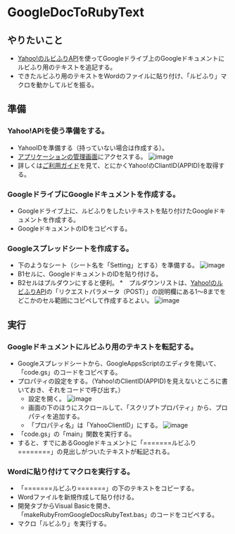 # GoogleDocToRubyText

## やりたいこと
* [Yahoo!のルビふりAPI](https://developer.yahoo.co.jp/webapi/jlp/furigana/v2/furigana.html)を使ってGoogleドライブ上のGoogleドキュメントにルビふり用のテキストを追記する。
* できたルビふり用のテキストをWordのファイルに貼り付け、「ルビふり」マクロを動かしてルビを振る。

## 準備
### Yahoo!APIを使う準備をする。
* YahooIDを準備する（持っていない場合は作成する）。
* [アプリケーションの管理画面](https://e.developer.yahoo.co.jp/dashboard/)にアクセスする。
![image](https://github.com/user-attachments/assets/d4f899a2-1b3a-48e6-9625-1b0fac2f718d)
* 詳しくは[ご利用ガイド](https://developer.yahoo.co.jp/start/)を見て、とにかくYahoo!のCliantID(APPID)を取得する。

### GoogleドライブにGoogleドキュメントを作成する。
* Googleドライブ上に、ルビふりをしたいテキストを貼り付けたGoogleドキュメントを作成する。
* GoogleドキュメントのIDをコピペする。

### Googleスプレッドシートを作成する。
* 下のようなシート（シート名を「Setting」とする）を準備する。
![image](https://github.com/user-attachments/assets/02fb1f23-05a7-44a5-a8f2-96d7b610990e)
* B1セルに、GoogleドキュメントのIDを貼り付ける。
* B2セルはプルダウンにすると便利。
  *　プルダウンリストは、[Yahoo!のルビふりAPI](https://developer.yahoo.co.jp/webapi/jlp/furigana/v2/furigana.html)の「リクエストパラメータ（POST）」の説明欄にある1～8までをどこかのセル範囲にコピペして作成するとよい。
  ![image](https://github.com/user-attachments/assets/c94d13fd-ffaf-4d13-ad3c-605ead173083)

## 実行
### Googleドキュメントにルビふり用のテキストを転記する。
* Googleスプレッドシートから、GoogleAppsScriptのエディタを開いて、「code.gs」のコードをコピペする。
* プロパティの設定をする。（Yahoo!のClientID(APPID)を見えないところに書いておき、それをコードで呼び出す。）
  * 設定を開く。 
![image](https://github.com/user-attachments/assets/de260aee-95c8-4ad0-bf63-e98b1a197905)
  * 画面の下のほうにスクロールして、「スクリプトプロパティ」から、プロパティを追加する。
  * 「プロパティ名」は「YahooClientID」にする。
    ![image](https://github.com/user-attachments/assets/672b9a4c-dce6-44b1-a140-53a0a7b25bff)
* 「code.gs」の「main」関数を実行する。
* すると、すでにあるGoogleドキュメントに「=======ルビふり========」の見出しがついたテキストが転記される。

### Wordに貼り付けてマクロを実行する。
* 「=======ルビふり=======」の下のテキストをコピーする。
* Wordファイルを新規作成して貼り付ける。
* 開発タブからVisual Basicを開き、「makeRubyFromGoogleDocsRubyText.bas」のコードをコピペする。
* マクロ「ルビふり」を実行する。

  


